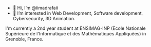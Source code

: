- 👋 Hi, I’m @iimadrafaii
- 👀 I’m interested in Web Development, Software development, Cybersecurity, 3D Animation.

I'm currently a 2nd year student at ENSIMAG-INP (Ecole Nationale Supérieure de l'Informatique et des Mathématiques Appliquées) in Grenoble, France.

